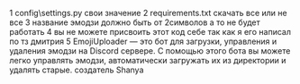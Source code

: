 1 config\settings.py свои значение
2 requirements.txt скачать все или не все
3 название эмодзи должно быть от 2символов а то не будет работать
4 вы не можете присвоить этот код себе так как я его написал по тз дмитрия
5 EmojiUploader — это бот для загрузки, управления и удаления эмодзи на Discord сервере. С помощью этого бота вы можете легко управлять эмодзи, автоматически загружать их из директории и удалять старые.
создатель Shanya